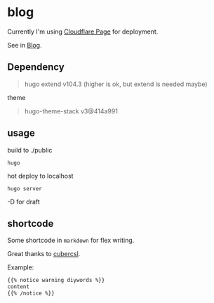 # blog

Currently I'm using [Cloudflare Page](https://developers.cloudflare.com/pages/framework-guides/deploy-a-hugo-site/) for deployment.

See in [Blog](https://zztrans.top).

## Dependency

> hugo extend v104.3 (higher is ok, but extend is needed maybe)

theme 

> hugo-theme-stack v3@414a991

## usage

build to ./public

```shell
hugo 
```

hot deploy to localhost

```shell
hugo server 
```

-D for draft 

## shortcode

Some shortcode in `markdown` for flex writing. 

Great thanks to [cubercsl](https://github.com/cubercsl).

Example:

```markdown
{{% notice warning diywords %}}
content
{{% /notice %}}
```


